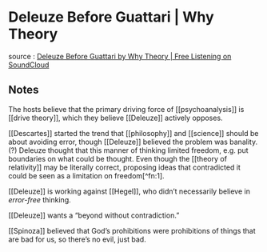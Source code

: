 # Deleuze Before Guattari | Why Theory

source
: [Deleuze Before Guattari by Why Theory | Free Listening on SoundCloud](https://soundcloud.com/whytheory/deleuze-before-guattari)


<a id="org0079f24"></a>

## Notes

The hosts believe that the primary driving force of [[psychoanalysis]] is [[drive theory]], which they believe [[Deleuze]] actively opposes.

[[Descartes]] started the trend that [[philosophy]] and [[science]] should be about avoiding error, though [[Deleuze]] believed the problem was banality. (?) Deleuze thought that this manner of thinking limited freedom, e.g. put boundaries on what could be thought. Even though the [[theory of relativity]] may be literally correct, proposing ideas that contradicted it could be seen as a limitation on freedom[^fn:1].

[[Deleuze]] is working against [[Hegel]], who didn&rsquo;t necessarily believe in _error-free_ thinking.

[[Deleuze]] wants a &ldquo;beyond without contradiction.&rdquo;

[[Spinoza]] believed that God&rsquo;s prohibitions were prohibitions of things that are bad for us, so there&rsquo;s no evil, just bad.
